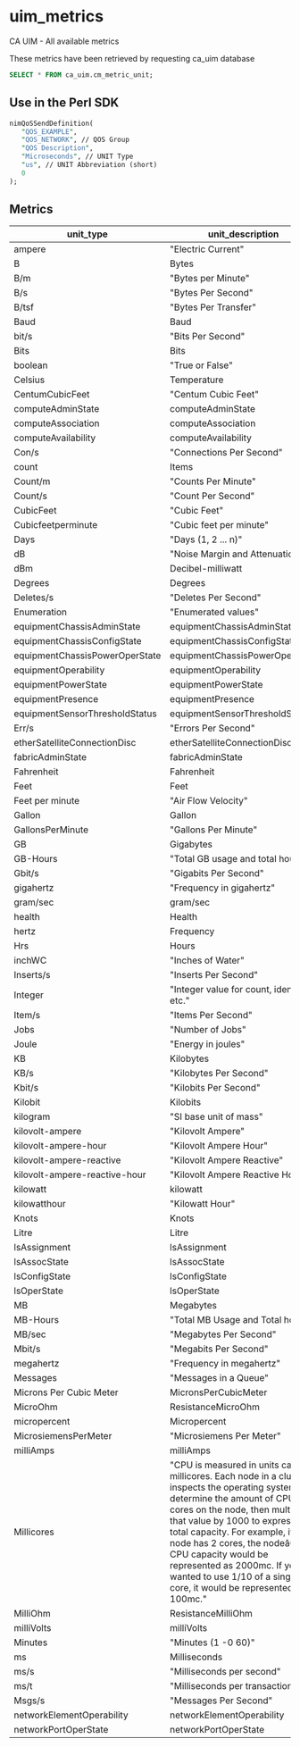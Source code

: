 # uim_metrics
CA UIM - All available metrics

These metrics have been retrieved by requesting ca_uim database
```sql
SELECT * FROM ca_uim.cm_metric_unit;
```

## Use in the Perl SDK

```perl
nimQoSSendDefinition(
   "QOS_EXAMPLE",
   "QOS_NETWORK", // QOS Group
   "QOS Description",
   "Microseconds", // UNIT Type
   "us", // UNIT Abbreviation (short)
   0
);
```

## Metrics

| unit_type                      | unit_description                                                                                                                                                                                                                                                                                                                                                                                                                                                                                                                                                                                                  | unit_abbr                                                                                                                                                                                                                                                                                      | 
|--------------------------------|-------------------------------------------------------------------------------------------------------------------------------------------------------------------------------------------------------------------------------------------------------------------------------------------------------------------------------------------------------------------------------------------------------------------------------------------------------------------------------------------------------------------------------------------------------------------------------------------------------------------|------------------------------------------------------------------------------------------------------------------------------------------------------------------------------------------------------------------------------------------------------------------------------------------------| 
| ampere                         | "Electric    Current"                                                                                                                                                                                                                                                                                                                                                                                                                                                                                                                                                                                             | A                                                                                                                                                                                                                                                                                              | 
| B                              | Bytes                                                                                                                                                                                                                                                                                                                                                                                                                                                                                                                                                                                                             | B                                                                                                                                                                                                                                                                                              | 
| B/m                            | "Bytes    per    Minute"                                                                                                                                                                                                                                                                                                                                                                                                                                                                                                                                                                                          | Bpm                                                                                                                                                                                                                                                                                            | 
| B/s                            | "Bytes    Per    Second"                                                                                                                                                                                                                                                                                                                                                                                                                                                                                                                                                                                          | Bps                                                                                                                                                                                                                                                                                            | 
| B/tsf                          | "Bytes    Per    Transfer"                                                                                                                                                                                                                                                                                                                                                                                                                                                                                                                                                                                        | Bptsf                                                                                                                                                                                                                                                                                          | 
| Baud                           | Baud                                                                                                                                                                                                                                                                                                                                                                                                                                                                                                                                                                                                              | Bd                                                                                                                                                                                                                                                                                             | 
| bit/s                          | "Bits    Per    Second"                                                                                                                                                                                                                                                                                                                                                                                                                                                                                                                                                                                           | bps                                                                                                                                                                                                                                                                                            | 
| Bits                           | Bits                                                                                                                                                                                                                                                                                                                                                                                                                                                                                                                                                                                                              | Bits                                                                                                                                                                                                                                                                                           | 
| boolean                        | "True    or    False"                                                                                                                                                                                                                                                                                                                                                                                                                                                                                                                                                                                             | bool                                                                                                                                                                                                                                                                                           | 
| Celsius                        | Temperature                                                                                                                                                                                                                                                                                                                                                                                                                                                                                                                                                                                                       | Â°C                                                                                                                                                                                                                                                                                            | 
| CentumCubicFeet                | "Centum    Cubic    Feet"                                                                                                                                                                                                                                                                                                                                                                                                                                                                                                                                                                                         | CCF                                                                                                                                                                                                                                                                                            | 
| computeAdminState              | computeAdminState                                                                                                                                                                                                                                                                                                                                                                                                                                                                                                                                                                                                 |                                                                                                                                                                                                                                                                                                | 
| computeAssociation             | computeAssociation                                                                                                                                                                                                                                                                                                                                                                                                                                                                                                                                                                                                |                                                                                                                                                                                                                                                                                                | 
| computeAvailability            | computeAvailability                                                                                                                                                                                                                                                                                                                                                                                                                                                                                                                                                                                               |                                                                                                                                                                                                                                                                                                | 
| Con/s                          | "Connections    Per    Second"                                                                                                                                                                                                                                                                                                                                                                                                                                                                                                                                                                                    | conps                                                                                                                                                                                                                                                                                          | 
| count                          | Items                                                                                                                                                                                                                                                                                                                                                                                                                                                                                                                                                                                                             | #                                                                                                                                                                                                                                                                                              | 
| Count/m                        | "Counts    Per    Minute"                                                                                                                                                                                                                                                                                                                                                                                                                                                                                                                                                                                         | cpm                                                                                                                                                                                                                                                                                            | 
| Count/s                        | "Count    Per    Second"                                                                                                                                                                                                                                                                                                                                                                                                                                                                                                                                                                                          | cps                                                                                                                                                                                                                                                                                            | 
| CubicFeet                      | "Cubic    Feet"                                                                                                                                                                                                                                                                                                                                                                                                                                                                                                                                                                                                   | "cu    ft"                                                                                                                                                                                                                                                                                     | 
| Cubicfeetperminute             | "Cubic    feet    per    minute"                                                                                                                                                                                                                                                                                                                                                                                                                                                                                                                                                                                  | cfm                                                                                                                                                                                                                                                                                            | 
| Days                           | "Days    (1,    2    ...    n)"                                                                                                                                                                                                                                                                                                                                                                                                                                                                                                                                                                                   | Days                                                                                                                                                                                                                                                                                           | 
| dB                             | "Noise    Margin    and    Attenuation"                                                                                                                                                                                                                                                                                                                                                                                                                                                                                                                                                                           | dB                                                                                                                                                                                                                                                                                             | 
| dBm                            | Decibel-milliwatt                                                                                                                                                                                                                                                                                                                                                                                                                                                                                                                                                                                                 | dBm                                                                                                                                                                                                                                                                                            | 
| Degrees                        | Degrees                                                                                                                                                                                                                                                                                                                                                                                                                                                                                                                                                                                                           | deg                                                                                                                                                                                                                                                                                            | 
| Deletes/s                      | "Deletes    Per    Second"                                                                                                                                                                                                                                                                                                                                                                                                                                                                                                                                                                                        | Deletesps                                                                                                                                                                                                                                                                                      | 
| Enumeration                    | "Enumerated    values"                                                                                                                                                                                                                                                                                                                                                                                                                                                                                                                                                                                            | enum                                                                                                                                                                                                                                                                                           | 
| equipmentChassisAdminState     | equipmentChassisAdminState                                                                                                                                                                                                                                                                                                                                                                                                                                                                                                                                                                                        |                                                                                                                                                                                                                                                                                                | 
| equipmentChassisConfigState    | equipmentChassisConfigState                                                                                                                                                                                                                                                                                                                                                                                                                                                                                                                                                                                       |                                                                                                                                                                                                                                                                                                | 
| equipmentChassisPowerOperState | equipmentChassisPowerOperState                                                                                                                                                                                                                                                                                                                                                                                                                                                                                                                                                                                    |                                                                                                                                                                                                                                                                                                | 
| equipmentOperability           | equipmentOperability                                                                                                                                                                                                                                                                                                                                                                                                                                                                                                                                                                                              |                                                                                                                                                                                                                                                                                                | 
| equipmentPowerState            | equipmentPowerState                                                                                                                                                                                                                                                                                                                                                                                                                                                                                                                                                                                               |                                                                                                                                                                                                                                                                                                | 
| equipmentPresence              | equipmentPresence                                                                                                                                                                                                                                                                                                                                                                                                                                                                                                                                                                                                 |                                                                                                                                                                                                                                                                                                | 
| equipmentSensorThresholdStatus | equipmentSensorThresholdStatus                                                                                                                                                                                                                                                                                                                                                                                                                                                                                                                                                                                    |                                                                                                                                                                                                                                                                                                | 
| Err/s                          | "Errors    Per    Second"                                                                                                                                                                                                                                                                                                                                                                                                                                                                                                                                                                                         | errps                                                                                                                                                                                                                                                                                          | 
| etherSatelliteConnectionDisc   | etherSatelliteConnectionDisc                                                                                                                                                                                                                                                                                                                                                                                                                                                                                                                                                                                      |                                                                                                                                                                                                                                                                                                | 
| fabricAdminState               | fabricAdminState                                                                                                                                                                                                                                                                                                                                                                                                                                                                                                                                                                                                  |                                                                                                                                                                                                                                                                                                | 
| Fahrenheit                     | Fahrenheit                                                                                                                                                                                                                                                                                                                                                                                                                                                                                                                                                                                                        | Â°F                                                                                                                                                                                                                                                                                            | 
| Feet                           | Feet                                                                                                                                                                                                                                                                                                                                                                                                                                                                                                                                                                                                              | ft                                                                                                                                                                                                                                                                                             | 
| Feet per minute                | "Air    Flow    Velocity"                                                                                                                                                                                                                                                                                                                                                                                                                                                                                                                                                                                         | fpm                                                                                                                                                                                                                                                                                            | 
| Gallon                         | Gallon                                                                                                                                                                                                                                                                                                                                                                                                                                                                                                                                                                                                            | gal                                                                                                                                                                                                                                                                                            | 
| GallonsPerMinute               | "Gallons    Per    Minute"                                                                                                                                                                                                                                                                                                                                                                                                                                                                                                                                                                                        | gpm                                                                                                                                                                                                                                                                                            | 
| GB                             | Gigabytes                                                                                                                                                                                                                                                                                                                                                                                                                                                                                                                                                                                                         | GB                                                                                                                                                                                                                                                                                             | 
| GB-Hours                       | "Total    GB    usage    and    total    hours"                                                                                                                                                                                                                                                                                                                                                                                                                                                                                                                                                                   | Gbh                                                                                                                                                                                                                                                                                            | 
| Gbit/s                         | "Gigabits    Per    Second"                                                                                                                                                                                                                                                                                                                                                                                                                                                                                                                                                                                       | Gbps                                                                                                                                                                                                                                                                                           | 
| gigahertz                      | "Frequency    in    gigahertz"                                                                                                                                                                                                                                                                                                                                                                                                                                                                                                                                                                                    | GHz                                                                                                                                                                                                                                                                                            | 
| gram/sec                       | gram/sec                                                                                                                                                                                                                                                                                                                                                                                                                                                                                                                                                                                                          | g/s                                                                                                                                                                                                                                                                                            | 
| health                         | Health                                                                                                                                                                                                                                                                                                                                                                                                                                                                                                                                                                                                            |                                                                                                                                                                                                                                                                                                | 
| hertz                          | Frequency                                                                                                                                                                                                                                                                                                                                                                                                                                                                                                                                                                                                         | Hz                                                                                                                                                                                                                                                                                             | 
| Hrs                            | Hours                                                                                                                                                                                                                                                                                                                                                                                                                                                                                                                                                                                                             | hrs                                                                                                                                                                                                                                                                                            | 
| inchWC                         | "Inches    of    Water"                                                                                                                                                                                                                                                                                                                                                                                                                                                                                                                                                                                           | inchWC                                                                                                                                                                                                                                                                                         | 
| Inserts/s                      | "Inserts    Per    Second"                                                                                                                                                                                                                                                                                                                                                                                                                                                                                                                                                                                        | Insertsps                                                                                                                                                                                                                                                                                      | 
| Integer                        | "Integer    value    for    count,    identifier,    etc."                                                                                                                                                                                                                                                                                                                                                                                                                                                                                                                                                        | int                                                                                                                                                                                                                                                                                            | 
| Item/s                         | "Items    Per    Second"                                                                                                                                                                                                                                                                                                                                                                                                                                                                                                                                                                                          | Itemps                                                                                                                                                                                                                                                                                         | 
| Jobs                           | "Number    of    Jobs"                                                                                                                                                                                                                                                                                                                                                                                                                                                                                                                                                                                            | jobs                                                                                                                                                                                                                                                                                           | 
| Joule                          | "Energy    in    joules"                                                                                                                                                                                                                                                                                                                                                                                                                                                                                                                                                                                          | J                                                                                                                                                                                                                                                                                              | 
| KB                             | Kilobytes                                                                                                                                                                                                                                                                                                                                                                                                                                                                                                                                                                                                         | KB                                                                                                                                                                                                                                                                                             | 
| KB/s                           | "Kilobytes    Per    Second"                                                                                                                                                                                                                                                                                                                                                                                                                                                                                                                                                                                      | KBps                                                                                                                                                                                                                                                                                           | 
| Kbit/s                         | "Kilobits    Per    Second"                                                                                                                                                                                                                                                                                                                                                                                                                                                                                                                                                                                       | Kbps                                                                                                                                                                                                                                                                                           | 
| Kilobit                        | Kilobits                                                                                                                                                                                                                                                                                                                                                                                                                                                                                                                                                                                                          | Kb                                                                                                                                                                                                                                                                                             | 
| kilogram                       | "SI    base    unit    of    mass"                                                                                                                                                                                                                                                                                                                                                                                                                                                                                                                                                                                | kg                                                                                                                                                                                                                                                                                             | 
| kilovolt-ampere                | "Kilovolt    Ampere"                                                                                                                                                                                                                                                                                                                                                                                                                                                                                                                                                                                              | KVA                                                                                                                                                                                                                                                                                            | 
| kilovolt-ampere-hour           | "Kilovolt    Ampere    Hour"                                                                                                                                                                                                                                                                                                                                                                                                                                                                                                                                                                                      | kVAH                                                                                                                                                                                                                                                                                           | 
| kilovolt-ampere-reactive       | "Kilovolt    Ampere    Reactive"                                                                                                                                                                                                                                                                                                                                                                                                                                                                                                                                                                                  | kVAR                                                                                                                                                                                                                                                                                           | 
| kilovolt-ampere-reactive-hour  | "Kilovolt    Ampere    Reactive    Hour"                                                                                                                                                                                                                                                                                                                                                                                                                                                                                                                                                                          | kVARH                                                                                                                                                                                                                                                                                          | 
| kilowatt                       | kilowatt                                                                                                                                                                                                                                                                                                                                                                                                                                                                                                                                                                                                          | kW                                                                                                                                                                                                                                                                                             | 
| kilowatthour                   | "Kilowatt    Hour"                                                                                                                                                                                                                                                                                                                                                                                                                                                                                                                                                                                                | kWh                                                                                                                                                                                                                                                                                            | 
| Knots                          | Knots                                                                                                                                                                                                                                                                                                                                                                                                                                                                                                                                                                                                             | kt                                                                                                                                                                                                                                                                                             | 
| Litre                          | Litre                                                                                                                                                                                                                                                                                                                                                                                                                                                                                                                                                                                                             | L                                                                                                                                                                                                                                                                                              | 
| lsAssignment                   | lsAssignment                                                                                                                                                                                                                                                                                                                                                                                                                                                                                                                                                                                                      |                                                                                                                                                                                                                                                                                                | 
| lsAssocState                   | lsAssocState                                                                                                                                                                                                                                                                                                                                                                                                                                                                                                                                                                                                      |                                                                                                                                                                                                                                                                                                | 
| lsConfigState                  | lsConfigState                                                                                                                                                                                                                                                                                                                                                                                                                                                                                                                                                                                                     |                                                                                                                                                                                                                                                                                                | 
| lsOperState                    | lsOperState                                                                                                                                                                                                                                                                                                                                                                                                                                                                                                                                                                                                       |                                                                                                                                                                                                                                                                                                | 
| MB                             | Megabytes                                                                                                                                                                                                                                                                                                                                                                                                                                                                                                                                                                                                         | MB                                                                                                                                                                                                                                                                                             | 
| MB-Hours                       | "Total    MB    Usage    and    Total    hours"                                                                                                                                                                                                                                                                                                                                                                                                                                                                                                                                                                   | Mbh                                                                                                                                                                                                                                                                                            | 
| MB/sec                         | "Megabytes    Per    Second"                                                                                                                                                                                                                                                                                                                                                                                                                                                                                                                                                                                      | MB/s                                                                                                                                                                                                                                                                                           | 
| Mbit/s                         | "Megabits    Per    Second"                                                                                                                                                                                                                                                                                                                                                                                                                                                                                                                                                                                       | Mbps                                                                                                                                                                                                                                                                                           | 
| megahertz                      | "Frequency    in    megahertz"                                                                                                                                                                                                                                                                                                                                                                                                                                                                                                                                                                                    | MHz                                                                                                                                                                                                                                                                                            | 
| Messages                       | "Messages    in    a    Queue"                                                                                                                                                                                                                                                                                                                                                                                                                                                                                                                                                                                    | msgs                                                                                                                                                                                                                                                                                           | 
| Microns Per Cubic Meter        | MicronsPerCubicMeter                                                                                                                                                                                                                                                                                                                                                                                                                                                                                                                                                                                              | microns/m3                                                                                                                                                                                                                                                                                     | 
| MicroOhm                       | ResistanceMicroOhm                                                                                                                                                                                                                                                                                                                                                                                                                                                                                                                                                                                                | microOhm                                                                                                                                                                                                                                                                                       | 
| micropercent                   | Micropercent                                                                                                                                                                                                                                                                                                                                                                                                                                                                                                                                                                                                      | Âµ%                                                                                                                                                                                                                                                                                            | 
| MicrosiemensPerMeter           | "Microsiemens    Per    Meter"                                                                                                                                                                                                                                                                                                                                                                                                                                                                                                                                                                                    | ÂµS/m                                                                                                                                                                                                                                                                                          | 
| milliAmps                      | milliAmps                                                                                                                                                                                                                                                                                                                                                                                                                                                                                                                                                                                                         | mA                                                                                                                                                                                                                                                                                             | 
| Millicores                     | "CPU    is    measured    in    units    called    millicores.    Each    node    in    a    cluster    inspects    the    operating    system    to    determine    the    amount    of    CPU    cores    on    the    node,    then    multiplies    that    value    by    1000    to    express    its    total    capacity.    For    example,    if    a    node    has    2    cores,    the    nodeâ€™s    CPU    capacity    would    be    represented    as    2000mc.    If    you    wanted    to    use    1/10    of    a    single    core,    it    would    be    represented    as    100mc." | mc                                                                                                                                                                                                                                                                                             | 
| MilliOhm                       | ResistanceMilliOhm                                                                                                                                                                                                                                                                                                                                                                                                                                                                                                                                                                                                | milliOhm                                                                                                                                                                                                                                                                                       | 
| milliVolts                     | milliVolts                                                                                                                                                                                                                                                                                                                                                                                                                                                                                                                                                                                                        | mV                                                                                                                                                                                                                                                                                             | 
| Minutes                        | "Minutes    (1    -0    60)"                                                                                                                                                                                                                                                                                                                                                                                                                                                                                                                                                                                      | Min                                                                                                                                                                                                                                                                                            | 
| ms                             | Milliseconds                                                                                                                                                                                                                                                                                                                                                                                                                                                                                                                                                                                                      | ms                                                                                                                                                                                                                                                                                             | 
| ms/s                           | "Milliseconds    per    second"                                                                                                                                                                                                                                                                                                                                                                                                                                                                                                                                                                                   | ms/s                                                                                                                                                                                                                                                                                           | 
| ms/t                           | "Milliseconds    per    transaction"                                                                                                                                                                                                                                                                                                                                                                                                                                                                                                                                                                              | ms/t                                                                                                                                                                                                                                                                                           | 
| Msgs/s                         | "Messages    Per    Second"                                                                                                                                                                                                                                                                                                                                                                                                                                                                                                                                                                                       | msgsps                                                                                                                                                                                                                                                                                         | 
| networkElementOperability      | networkElementOperability                                                                                                                                                                                                                                                                                                                                                                                                                                                                                                                                                                                         |                                                                                                                                                                                                                                                                                                | 
| networkPortOperState           | networkPortOperState                                                                                                                                                                                                                                                                                                                                                                                                                                                                                                                                                                                              |                                                                                                                                                                                                                                                                                                | 
